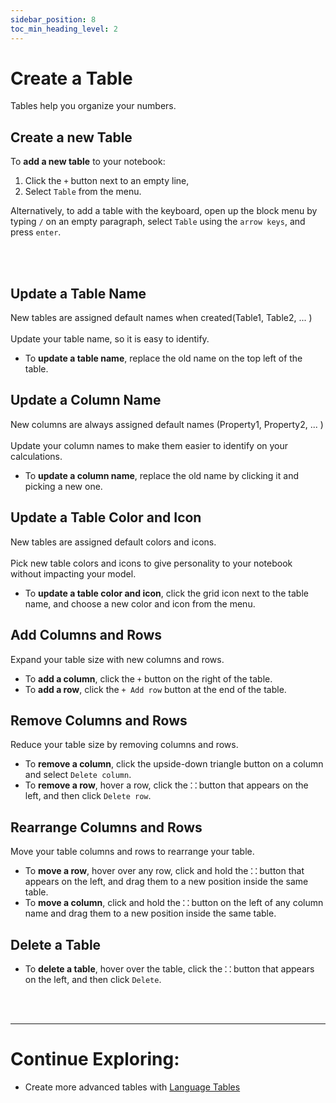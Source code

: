 ```yaml
---
sidebar_position: 8
toc_min_heading_level: 2
---
```


# Create a Table

Tables help you organize your numbers.

## Create a new Table

To **add a new table** to your notebook:

1. Click the `+` button next to an empty line,
2. Select `Table` from the menu.

Alternatively, to add a table with the keyboard, open up the block menu by typing `/` on an empty paragraph, select `Table` using the `arrow keys`, and press `enter`.

<br></br>

## Update a Table Name

New tables are assigned default names when created(Table1, Table2, ... ) <br></br>
Update your table name, so it is easy to identify.

- To **update a table name**, replace the old name on the top left of the table.

## Update a Column Name

New columns are always assigned default names (Property1, Property2, ... ) <br></br>
Update your column names to make them easier to identify on your calculations.

- To **update a column name**, replace the old name by clicking it and picking a new one.

## Update a Table Color and Icon

New tables are assigned default colors and icons. <br></br>
Pick new table colors and icons to give personality to your notebook without impacting your model.

- To **update a table color and icon**, click the grid icon next to the table name, and choose a new color and icon from the menu.

## Add Columns and Rows

Expand your table size with new columns and rows.

- To **add a column**, click the `+` button on the right of the table.
- To **add a row**, click the `+ Add row` button at the end of the table.

## Remove Columns and Rows

Reduce your table size by removing columns and rows.

- To **remove a column**, click the upside-down triangle button on a column and select `Delete column`.
- To **remove a row**, hover a row, click the **`⸬`** button that appears on the left, and then click `Delete row`.

## Rearrange Columns and Rows

Move your table columns and rows to rearrange your table.

- To **move a row**, hover over any row, click and hold the **`⸬`** button that appears on the left, and drag them to a new position inside the same table.
- To **move a column**, click and hold the **`⸬`** button on the left of any column name and drag them to a new position inside the same table.

## Delete a Table

- To **delete a table**, hover over the table, click the **`⸬`** button that appears on the left, and then click `Delete`.

<br></br>

---

# Continue Exploring:

- Create more advanced tables with [Language Tables](/docs/advanced-concepts/language-tables)
